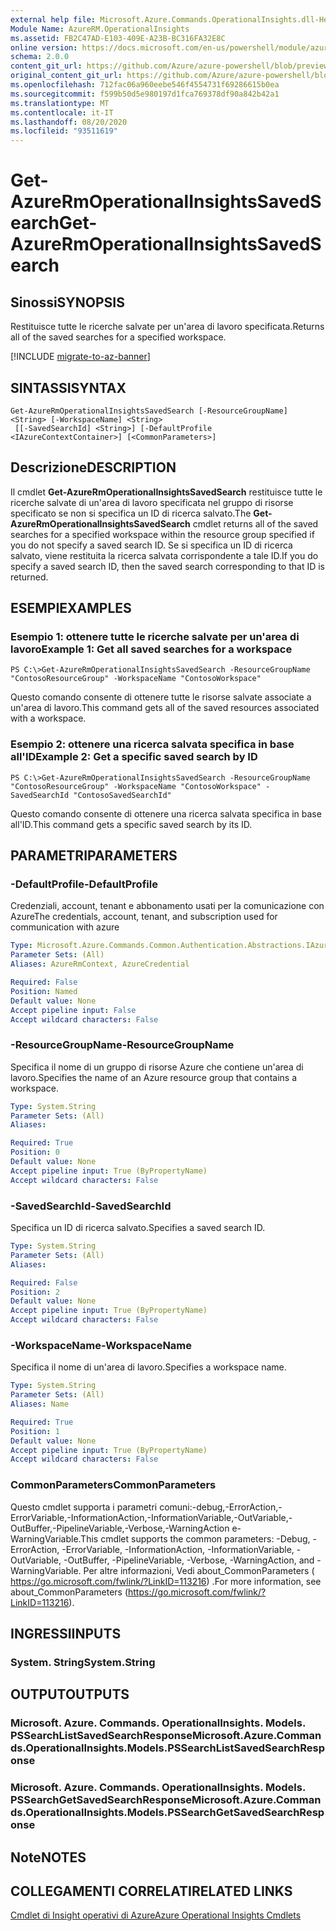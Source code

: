 ```yaml
---
external help file: Microsoft.Azure.Commands.OperationalInsights.dll-Help.xml
Module Name: AzureRM.OperationalInsights
ms.assetid: FB2C47AD-E103-409E-A23B-BC316FA32E8C
online version: https://docs.microsoft.com/en-us/powershell/module/azurerm.operationalinsights/get-azurermoperationalinsightssavedsearch
schema: 2.0.0
content_git_url: https://github.com/Azure/azure-powershell/blob/preview/src/ResourceManager/OperationalInsights/Commands.OperationalInsights/help/Get-AzureRmOperationalInsightsSavedSearch.md
original_content_git_url: https://github.com/Azure/azure-powershell/blob/preview/src/ResourceManager/OperationalInsights/Commands.OperationalInsights/help/Get-AzureRmOperationalInsightsSavedSearch.md
ms.openlocfilehash: 712fac06a960eebe546f4554731f69286615b0ea
ms.sourcegitcommit: f599b50d5e980197d1fca769378df90a842b42a1
ms.translationtype: MT
ms.contentlocale: it-IT
ms.lasthandoff: 08/20/2020
ms.locfileid: "93511619"
---
```

# <span data-ttu-id="fc9e3-101">Get-AzureRmOperationalInsightsSavedSearch</span><span class="sxs-lookup"><span data-stu-id="fc9e3-101">Get-AzureRmOperationalInsightsSavedSearch</span></span>

## <span data-ttu-id="fc9e3-102">Sinossi</span><span class="sxs-lookup"><span data-stu-id="fc9e3-102">SYNOPSIS</span></span>
<span data-ttu-id="fc9e3-103">Restituisce tutte le ricerche salvate per un'area di lavoro specificata.</span><span class="sxs-lookup"><span data-stu-id="fc9e3-103">Returns all of the saved searches for a specified workspace.</span></span>

[!INCLUDE [migrate-to-az-banner](../../includes/migrate-to-az-banner.md)]

## <span data-ttu-id="fc9e3-104">SINTASSI</span><span class="sxs-lookup"><span data-stu-id="fc9e3-104">SYNTAX</span></span>

```
Get-AzureRmOperationalInsightsSavedSearch [-ResourceGroupName] <String> [-WorkspaceName] <String>
 [[-SavedSearchId] <String>] [-DefaultProfile <IAzureContextContainer>] [<CommonParameters>]
```

## <span data-ttu-id="fc9e3-105">Descrizione</span><span class="sxs-lookup"><span data-stu-id="fc9e3-105">DESCRIPTION</span></span>
<span data-ttu-id="fc9e3-106">Il cmdlet **Get-AzureRmOperationalInsightsSavedSearch** restituisce tutte le ricerche salvate di un'area di lavoro specificata nel gruppo di risorse specificato se non si specifica un ID di ricerca salvato.</span><span class="sxs-lookup"><span data-stu-id="fc9e3-106">The **Get-AzureRmOperationalInsightsSavedSearch** cmdlet returns all of the saved searches for a specified workspace within the resource group specified if you do not specify a saved search ID.</span></span>
<span data-ttu-id="fc9e3-107">Se si specifica un ID di ricerca salvato, viene restituita la ricerca salvata corrispondente a tale ID.</span><span class="sxs-lookup"><span data-stu-id="fc9e3-107">If you do specify a saved search ID, then the saved search corresponding to that ID is returned.</span></span>

## <span data-ttu-id="fc9e3-108">ESEMPI</span><span class="sxs-lookup"><span data-stu-id="fc9e3-108">EXAMPLES</span></span>

### <span data-ttu-id="fc9e3-109">Esempio 1: ottenere tutte le ricerche salvate per un'area di lavoro</span><span class="sxs-lookup"><span data-stu-id="fc9e3-109">Example 1: Get all saved searches for a workspace</span></span>
```
PS C:\>Get-AzureRmOperationalInsightsSavedSearch -ResourceGroupName "ContosoResourceGroup" -WorkspaceName "ContosoWorkspace"
```

<span data-ttu-id="fc9e3-110">Questo comando consente di ottenere tutte le risorse salvate associate a un'area di lavoro.</span><span class="sxs-lookup"><span data-stu-id="fc9e3-110">This command gets all of the saved resources associated with a workspace.</span></span>

### <span data-ttu-id="fc9e3-111">Esempio 2: ottenere una ricerca salvata specifica in base all'ID</span><span class="sxs-lookup"><span data-stu-id="fc9e3-111">Example 2: Get a specific saved search by ID</span></span>
```
PS C:\>Get-AzureRmOperationalInsightsSavedSearch -ResourceGroupName "ContosoResourceGroup" -WorkspaceName "ContosoWorkspace" -SavedSearchId "ContosoSavedSearchId"
```

<span data-ttu-id="fc9e3-112">Questo comando consente di ottenere una ricerca salvata specifica in base all'ID.</span><span class="sxs-lookup"><span data-stu-id="fc9e3-112">This command gets a specific saved search by its ID.</span></span>

## <span data-ttu-id="fc9e3-113">PARAMETRI</span><span class="sxs-lookup"><span data-stu-id="fc9e3-113">PARAMETERS</span></span>

### <span data-ttu-id="fc9e3-114">-DefaultProfile</span><span class="sxs-lookup"><span data-stu-id="fc9e3-114">-DefaultProfile</span></span>
<span data-ttu-id="fc9e3-115">Credenziali, account, tenant e abbonamento usati per la comunicazione con Azure</span><span class="sxs-lookup"><span data-stu-id="fc9e3-115">The credentials, account, tenant, and subscription used for communication with azure</span></span>

```yaml
Type: Microsoft.Azure.Commands.Common.Authentication.Abstractions.IAzureContextContainer
Parameter Sets: (All)
Aliases: AzureRmContext, AzureCredential

Required: False
Position: Named
Default value: None
Accept pipeline input: False
Accept wildcard characters: False
```

### <span data-ttu-id="fc9e3-116">-ResourceGroupName</span><span class="sxs-lookup"><span data-stu-id="fc9e3-116">-ResourceGroupName</span></span>
<span data-ttu-id="fc9e3-117">Specifica il nome di un gruppo di risorse Azure che contiene un'area di lavoro.</span><span class="sxs-lookup"><span data-stu-id="fc9e3-117">Specifies the name of an Azure resource group that contains a workspace.</span></span>

```yaml
Type: System.String
Parameter Sets: (All)
Aliases:

Required: True
Position: 0
Default value: None
Accept pipeline input: True (ByPropertyName)
Accept wildcard characters: False
```

### <span data-ttu-id="fc9e3-118">-SavedSearchId</span><span class="sxs-lookup"><span data-stu-id="fc9e3-118">-SavedSearchId</span></span>
<span data-ttu-id="fc9e3-119">Specifica un ID di ricerca salvato.</span><span class="sxs-lookup"><span data-stu-id="fc9e3-119">Specifies a saved search ID.</span></span>

```yaml
Type: System.String
Parameter Sets: (All)
Aliases:

Required: False
Position: 2
Default value: None
Accept pipeline input: True (ByPropertyName)
Accept wildcard characters: False
```

### <span data-ttu-id="fc9e3-120">-WorkspaceName</span><span class="sxs-lookup"><span data-stu-id="fc9e3-120">-WorkspaceName</span></span>
<span data-ttu-id="fc9e3-121">Specifica il nome di un'area di lavoro.</span><span class="sxs-lookup"><span data-stu-id="fc9e3-121">Specifies a workspace name.</span></span>

```yaml
Type: System.String
Parameter Sets: (All)
Aliases: Name

Required: True
Position: 1
Default value: None
Accept pipeline input: True (ByPropertyName)
Accept wildcard characters: False
```

### <span data-ttu-id="fc9e3-122">CommonParameters</span><span class="sxs-lookup"><span data-stu-id="fc9e3-122">CommonParameters</span></span>
<span data-ttu-id="fc9e3-123">Questo cmdlet supporta i parametri comuni:-debug,-ErrorAction,-ErrorVariable,-InformationAction,-InformationVariable,-OutVariable,-OutBuffer,-PipelineVariable,-Verbose,-WarningAction e-WarningVariable.</span><span class="sxs-lookup"><span data-stu-id="fc9e3-123">This cmdlet supports the common parameters: -Debug, -ErrorAction, -ErrorVariable, -InformationAction, -InformationVariable, -OutVariable, -OutBuffer, -PipelineVariable, -Verbose, -WarningAction, and -WarningVariable.</span></span> <span data-ttu-id="fc9e3-124">Per altre informazioni, Vedi about_CommonParameters ( https://go.microsoft.com/fwlink/?LinkID=113216) .</span><span class="sxs-lookup"><span data-stu-id="fc9e3-124">For more information, see about_CommonParameters (https://go.microsoft.com/fwlink/?LinkID=113216).</span></span>

## <span data-ttu-id="fc9e3-125">INGRESSI</span><span class="sxs-lookup"><span data-stu-id="fc9e3-125">INPUTS</span></span>

### <span data-ttu-id="fc9e3-126">System. String</span><span class="sxs-lookup"><span data-stu-id="fc9e3-126">System.String</span></span>

## <span data-ttu-id="fc9e3-127">OUTPUT</span><span class="sxs-lookup"><span data-stu-id="fc9e3-127">OUTPUTS</span></span>

### <span data-ttu-id="fc9e3-128">Microsoft. Azure. Commands. OperationalInsights. Models. PSSearchListSavedSearchResponse</span><span class="sxs-lookup"><span data-stu-id="fc9e3-128">Microsoft.Azure.Commands.OperationalInsights.Models.PSSearchListSavedSearchResponse</span></span>

### <span data-ttu-id="fc9e3-129">Microsoft. Azure. Commands. OperationalInsights. Models. PSSearchGetSavedSearchResponse</span><span class="sxs-lookup"><span data-stu-id="fc9e3-129">Microsoft.Azure.Commands.OperationalInsights.Models.PSSearchGetSavedSearchResponse</span></span>

## <span data-ttu-id="fc9e3-130">Note</span><span class="sxs-lookup"><span data-stu-id="fc9e3-130">NOTES</span></span>

## <span data-ttu-id="fc9e3-131">COLLEGAMENTI CORRELATI</span><span class="sxs-lookup"><span data-stu-id="fc9e3-131">RELATED LINKS</span></span>

[<span data-ttu-id="fc9e3-132">Cmdlet di Insight operativi di Azure</span><span class="sxs-lookup"><span data-stu-id="fc9e3-132">Azure Operational Insights Cmdlets</span></span>](./AzureRM.OperationalInsights.md)


